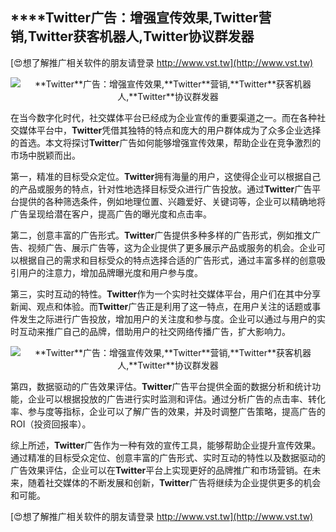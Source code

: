 ## ****Twitter**广告：增强宣传效果,**Twitter**营销,**Twitter**获客机器人,**Twitter**协议群发器**

[😍想了解推广相关软件的朋友请登录 http://www.vst.tw](http://www.vst.tw)

 <center><img src="https://vst.tw/MP4/tuiguang/png/7.png" alt="**Twitter**广告：增强宣传效果,**Twitter**营销,**Twitter**获客机器人,**Twitter**协议群发器"></center>

在当今数字化时代，社交媒体平台已经成为企业宣传的重要渠道之一。而在各种社交媒体平台中，**Twitter**凭借其独特的特点和庞大的用户群体成为了众多企业选择的首选。本文将探讨**Twitter**广告如何能够增强宣传效果，帮助企业在竞争激烈的市场中脱颖而出。

第一，精准的目标受众定位。**Twitter**拥有海量的用户，这使得企业可以根据自己的产品或服务的特点，针对性地选择目标受众进行广告投放。通过**Twitter**广告平台提供的各种筛选条件，例如地理位置、兴趣爱好、关键词等，企业可以精确地将广告呈现给潜在客户，提高广告的曝光度和点击率。

第二，创意丰富的广告形式。**Twitter**广告提供多种多样的广告形式，例如推文广告、视频广告、展示广告等，这为企业提供了更多展示产品或服务的机会。企业可以根据自己的需求和目标受众的特点选择合适的广告形式，通过丰富多样的创意吸引用户的注意力，增加品牌曝光度和用户参与度。

第三，实时互动的特性。**Twitter**作为一个实时社交媒体平台，用户们在其中分享新闻、观点和体验。而**Twitter**广告正是利用了这一特点，在用户关注的话题或事件发生之际进行广告投放，增加用户的关注度和参与度。企业可以通过与用户的实时互动来推广自己的品牌，借助用户的社交网络传播广告，扩大影响力。

 <center><img src="https://vst.tw/MP4/tuiguang/png/1.png" alt="**Twitter**广告：增强宣传效果,**Twitter**营销,**Twitter**获客机器人,**Twitter**协议群发器"></center>

第四，数据驱动的广告效果评估。**Twitter**广告平台提供全面的数据分析和统计功能，企业可以根据投放的广告进行实时监测和评估。通过分析广告的点击率、转化率、参与度等指标，企业可以了解广告的效果，并及时调整广告策略，提高广告的ROI（投资回报率）。

综上所述，**Twitter**广告作为一种有效的宣传工具，能够帮助企业提升宣传效果。通过精准的目标受众定位、创意丰富的广告形式、实时互动的特性以及数据驱动的广告效果评估，企业可以在**Twitter**平台上实现更好的品牌推广和市场营销。在未来，随着社交媒体的不断发展和创新，**Twitter**广告将继续为企业提供更多的机会和可能。

[😍想了解推广相关软件的朋友请登录 http://www.vst.tw](http://www.vst.tw)



